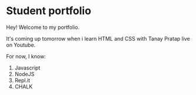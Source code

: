 # Student portfolio

Hey! Welcome to my portfolio. 

It's coming up tomorrow when i learn HTML and CSS with Tanay Pratap live on Youtube.

For now, I know:

1. Javascript
1. NodeJS
1. Repl.it
1. CHALK
